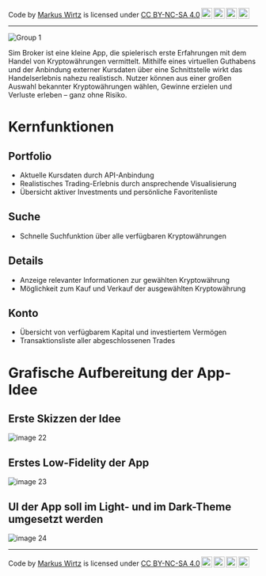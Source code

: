 <p xmlns:cc="http://creativecommons.org/ns#" xmlns:dct="http://purl.org/dc/terms/">Code by <a rel="cc:attributionURL dct:creator" property="cc:attributionName" href="https://github.com/N-E-O-N-E">Markus Wirtz</a> is licensed under <a href="https://creativecommons.org/licenses/by-nc-sa/4.0/?ref=chooser-v1" target="_blank" rel="license noopener noreferrer" style="display:inline-block;">CC BY-NC-SA 4.0<img style="height:22px!important;margin-left:3px;vertical-align:text-bottom;" src="https://mirrors.creativecommons.org/presskit/icons/cc.svg?ref=chooser-v1" alt=""><img style="height:22px!important;margin-left:3px;vertical-align:text-bottom;" src="https://mirrors.creativecommons.org/presskit/icons/by.svg?ref=chooser-v1" alt=""><img style="height:22px!important;margin-left:3px;vertical-align:text-bottom;" src="https://mirrors.creativecommons.org/presskit/icons/nc.svg?ref=chooser-v1" alt=""><img style="height:22px!important;margin-left:3px;vertical-align:text-bottom;" src="https://mirrors.creativecommons.org/presskit/icons/sa.svg?ref=chooser-v1" alt=""></a></p>

---

![Group 1](https://github.com/user-attachments/assets/ef223552-32b3-4815-a96a-10977768d6dc)

Sim Broker ist eine kleine App, die spielerisch erste Erfahrungen mit dem Handel von Kryptowährungen vermittelt. Mithilfe eines virtuellen Guthabens und der Anbindung externer Kursdaten über eine Schnittstelle wirkt das Handelserlebnis nahezu realistisch. Nutzer können aus einer großen Auswahl bekannter Kryptowährungen wählen, Gewinne erzielen und Verluste erleben – ganz ohne Risiko.
# Kernfunktionen
## Portfolio
- Aktuelle Kursdaten durch API-Anbindung
- Realistisches Trading-Erlebnis durch ansprechende Visualisierung
- Übersicht aktiver Investments und persönliche Favoritenliste

## Suche
- Schnelle Suchfunktion über alle verfügbaren Kryptowährungen

## Details
- Anzeige relevanter Informationen zur gewählten Kryptowährung
- Möglichkeit zum Kauf und Verkauf der ausgewählten Kryptowährung

## Konto
- Übersicht von verfügbarem Kapital und investiertem Vermögen
- Transaktionsliste aller abgeschlossenen Trades

# Grafische Aufbereitung der App-Idee

## Erste Skizzen der Idee
![image 22](https://github.com/user-attachments/assets/ee67c7e2-cb64-42d5-ba2d-b8fb8f85fe70)

## Erstes Low-Fidelity der App
![image 23](https://github.com/user-attachments/assets/80488e54-49e1-4a7c-ae7b-f54870dafcd8)

## UI der App soll im Light- und im Dark-Theme umgesetzt werden
![image 24](https://github.com/user-attachments/assets/9fc46b80-2c13-4428-aa2a-afd64a74ee46)

---

<p xmlns:cc="http://creativecommons.org/ns#" xmlns:dct="http://purl.org/dc/terms/">Code by <a rel="cc:attributionURL dct:creator" property="cc:attributionName" href="https://github.com/N-E-O-N-E">Markus Wirtz</a> is licensed under <a href="https://creativecommons.org/licenses/by-nc-sa/4.0/?ref=chooser-v1" target="_blank" rel="license noopener noreferrer" style="display:inline-block;">CC BY-NC-SA 4.0<img style="height:22px!important;margin-left:3px;vertical-align:text-bottom;" src="https://mirrors.creativecommons.org/presskit/icons/cc.svg?ref=chooser-v1" alt=""><img style="height:22px!important;margin-left:3px;vertical-align:text-bottom;" src="https://mirrors.creativecommons.org/presskit/icons/by.svg?ref=chooser-v1" alt=""><img style="height:22px!important;margin-left:3px;vertical-align:text-bottom;" src="https://mirrors.creativecommons.org/presskit/icons/nc.svg?ref=chooser-v1" alt=""><img style="height:22px!important;margin-left:3px;vertical-align:text-bottom;" src="https://mirrors.creativecommons.org/presskit/icons/sa.svg?ref=chooser-v1" alt=""></a></p>
